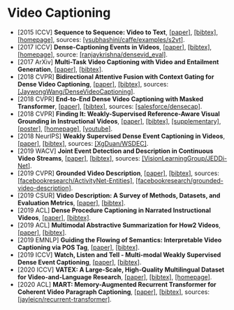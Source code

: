 # Video Captioning

- [2015 ICCV] **Sequence to Sequence: Video to Text**, [[paper]](http://www.cs.utexas.edu/users/ml/papers/venugopalan.iccv15.pdf), [[bibtex]](/Bibtex/Sequence%20to%20Sequence%20–%20Video%20to%20Text.bib), [[homepage]](https://vsubhashini.github.io/s2vt.html), sources: [[vsubhashini/caffe/examples/s2vt]](https://github.com/vsubhashini/caffe/tree/recurrent/examples/s2vt).
- [2017 ICCV] **Dense-Captioning Events in Videos**, [[paper]](https://arxiv.org/pdf/1705.00754.pdf), [[bibtex]](/Bibtex/Dense-Captioning%20Events%20in%20Videos.bib), [[homepage]](https://cs.stanford.edu/people/ranjaykrishna/densevid/), source: [[ranjaykrishna/densevid_eval]](https://github.com/ranjaykrishna/densevid_eval).
- [2017 ArXiv] **Multi-Task Video Captioning with Video and Entailment Generation**, [[paper]](https://arxiv.org/pdf/1704.07489.pdf), [[bibtex]](/Bibtex/Multi-Task%20Video%20Captioning%20with%20Video%20and%20Entailment%20Generation.bib).
- [2018 CVPR] **Bidirectional Attentive Fusion with Context Gating for Dense Video Captioning**, [[paper]](https://arxiv.org/pdf/1804.00100.pdf), [[bibtex]](/Bibtex/Bidirectional%20Attentive%20Fusion%20with%20Context%20Gating%20for%20Dense%20Video%20Captioning.bib), sources: [[JaywongWang/DenseVideoCaptioning]](https://github.com/JaywongWang/DenseVideoCaptioning).
- [2018 CVPR] **End-to-End Dense Video Captioning with Masked Transformer**, [[paper]](http://openaccess.thecvf.com/content_cvpr_2018/papers/Zhou_End-to-End_Dense_Video_CVPR_2018_paper.pdf), [[bibtex]](/Bibtex/End-to-End%20Dense%20Video%20Captioning%20with%20Masked%20Transformer.bib), sources: [[salesforce/densecap]](https://github.com/salesforce/densecap).
- [2018 CVPR] **Finding It: Weakly-Supervised Reference-Aware Visual Grounding in Instructional Videos**, [[paper]](http://vision.stanford.edu/pdf/huang-buch-2018cvpr), [[bibtex]](/Bibtex/Finding%20It%20-%20Weakly-Supervised%20Reference-Aware%20Visual%20Grounding%20in%20Instructional%20Videos.bib), [[supplementary]](https://finding-it.github.io/finding-it-suppmat.pdf), [[poster]](https://drive.google.com/file/d/1uvnw6VDn0r1nS3ePyFKaCbEx5GZw1ZEy/view), [[homepage]](https://finding-it.github.io), [[youtube]](https://www.youtube.com/watch?v=GBo4sFNzhtU&feature=youtu.be&t=1366).
- [2018 NeurIPS] **Weakly Supervised Dense Event Captioning in Videos**, [[paper]](https://papers.nips.cc/paper/7569-weakly-supervised-dense-event-captioning-in-videos.pdf), [[bibtex]](/Bibtex/Weakly%20Supervised%20Dense%20Event%20Captioning%20in%20Videos.bib), sources: [[XgDuan/WSDEC]](https://github.com/XgDuan/WSDEC).
- [2019 WACV] **Joint Event Detection and Description in Continuous Video Streams**, [[paper]](http://www.boyangli.co/paper/huijuanxu-wacv-2019.pdf), [[bibtex]](/Bibtex/Joint%20Event%20Detection%20and%20Description%20in%20Continuous%20Video%20Streams.bib), sources: [[VisionLearningGroup/JEDDi-Net]](https://github.com/VisionLearningGroup/JEDDi-Net).
- [2019 CVPR] **Grounded Video Description**, [[paper]](http://openaccess.thecvf.com/content_CVPR_2019/papers/Zhou_Grounded_Video_Description_CVPR_2019_paper.pdf), [[bibtex]](/Bibtex/Grounded%20Video%20Description.bib), sources: [[facebookresearch/ActivityNet-Entities]](https://github.com/facebookresearch/ActivityNet-Entities), [[facebookresearch/grounded-video-description]](https://github.com/facebookresearch/grounded-video-description).
- [2019 CSUR] **Video Description: A Survey of Methods, Datasets, and Evaluation Metrics**, [[paper]](https://arxiv.org/pdf/1806.00186.pdf), [[bibtex]](/Bibtex/Video%20Description%20-%20A%20Survey%20of%20Methods%20Datasets%20and%20Evaluation%20Metrics.bib).
- [2019 ACL] **Dense Procedure Captioning in Narrated Instructional Videos**, [[paper]](https://www.aclweb.org/anthology/P19-1641.pdf), [[bibtex]](/Bibtex/Dense%20Procedure%20Captioning%20in%20Narrated%20Instructional%20Videos.bib).
- [2019 ACL] **Multimodal Abstractive Summarization for How2 Videos**, [[paper]](https://www.aclweb.org/anthology/P19-1659.pdf), [[bibtex]](/Bibtex/Multimodal%20Abstractive%20Summarization%20for%20How2%20Videos.bib).
- [2019 EMNLP] **Guiding the Flowing of Semantics: Interpretable Video Captioning via POS Tag**, [[paper]](https://www.aclweb.org/anthology/D19-1213.pdf), [[bibtex]](https://www.aclweb.org/anthology/D19-1213.bib).
- [2019 ICCV] **Watch, Listen and Tell - Multi-modal Weakly Supervised Dense Event Captioning**, [[paper]](https://openaccess.thecvf.com/content_ICCV_2019/papers/Rahman_Watch_Listen_and_Tell_Multi-Modal_Weakly_Supervised_Dense_Event_Captioning_ICCV_2019_paper.pdf), [[bibtex]](/Bibtex/Watch%20Listen%20and%20Tell%20-%20Multi-modal%20Weakly%20Supervised%20Dense%20Event%20Captioning.bib).
- [2020 ICCV] **VATEX: A Large-Scale, High-Quality Multilingual Dataset for Video-and-Language Research**, [[paper]](http://openaccess.thecvf.com/content_ICCV_2019/papers/Wang_VaTeX_A_Large-Scale_High-Quality_Multilingual_Dataset_for_Video-and-Language_Research_ICCV_2019_paper.pdf), [[bibtex]](/Bibtex/VATEX.bib), [[homepage]](http://vatex.org/main/index.html).
- [2020 ACL] **MART: Memory-Augmented Recurrent Transformer for Coherent Video Paragraph Captioning**, [[paper]](https://www.aclweb.org/anthology/2020.acl-main.233.pdf), [[bibtex]](/Bibtex/MART.bib), sources: [[jayleicn/recurrent-transformer]](https://github.com/jayleicn/recurrent-transformer).